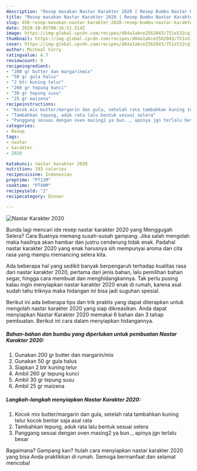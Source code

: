 ```yaml
---
description: "Resep masakan Nastar Karakter 2020 | Resep Bumbu Nastar Karakter 2020 Yang Bisa Manjain Lidah"
title: "Resep masakan Nastar Karakter 2020 | Resep Bumbu Nastar Karakter 2020 Yang Bisa Manjain Lidah"
slug: 656-resep-masakan-nastar-karakter-2020-resep-bumbu-nastar-karakter-2020-yang-bisa-manjain-lidah
date: 2020-10-05T00:16:51.514Z
image: https://img-global.cpcdn.com/recipes/d84a1abce2562043/751x532cq70/nastar-karakter-2020-foto-resep-utama.jpg
thumbnail: https://img-global.cpcdn.com/recipes/d84a1abce2562043/751x532cq70/nastar-karakter-2020-foto-resep-utama.jpg
cover: https://img-global.cpcdn.com/recipes/d84a1abce2562043/751x532cq70/nastar-karakter-2020-foto-resep-utama.jpg
author: Micheal Curry
ratingvalue: 4.7
reviewcount: 9
recipeingredient:
- "200 gr butter dan margarinmix"
- "50 gr gula halus"
- "2 btr kuning telur"
- "260 gr tepung kunci"
- "30 gr tepung susu"
- "25 gr maizena"
recipeinstructions:
- "Kocok mix butter/margarin dan gula, setelah rata tambahkan kuning telur kocok bentar saja asal rata"
- "Tambahkan tepung, aduk rata lalu bentuk sesuai selera"
- "Panggang sesuai dengan oven masing2 ya bun.., apinya jgn terlalu besar"
categories:
- Resep
tags:
- nastar
- karakter
- 2020

katakunci: nastar karakter 2020 
nutrition: 193 calories
recipecuisine: Indonesian
preptime: "PT12M"
cooktime: "PT40M"
recipeyield: "2"
recipecategory: Dinner

---
```



![Nastar Karakter 2020](https://img-global.cpcdn.com/recipes/d84a1abce2562043/751x532cq70/nastar-karakter-2020-foto-resep-utama.jpg)

Bunda lagi mencari ide resep nastar karakter 2020 yang Menggugah Selera? Cara Buatnya memang susah-susah gampang. Jika salah mengolah maka hasilnya akan hambar dan justru cenderung tidak enak. Padahal nastar karakter 2020 yang enak harusnya sih mempunyai aroma dan cita rasa yang mampu memancing selera kita.

Ada beberapa hal yang sedikit banyak berpengaruh terhadap kualitas rasa dari nastar karakter 2020, pertama dari jenis bahan, lalu pemilihan bahan segar, hingga cara membuat dan menghidangkannya. Tak perlu pusing kalau ingin menyiapkan nastar karakter 2020 enak di rumah, karena asal sudah tahu triknya maka hidangan ini bisa jadi suguhan spesial.




Berikut ini ada beberapa tips dan trik praktis yang dapat diterapkan untuk mengolah nastar karakter 2020 yang siap dikreasikan. Anda dapat menyiapkan Nastar Karakter 2020 memakai 6 bahan dan 3 tahap pembuatan. Berikut ini cara dalam menyiapkan hidangannya.

<!--inarticleads1-->

##### Bahan-bahan dan bumbu yang diperlukan untuk pembuatan Nastar Karakter 2020:

1. Gunakan 200 gr butter dan margarin/mix
1. Gunakan 50 gr gula halus
1. Siapkan 2 btr kuning telur
1. Ambil 260 gr tepung kunci
1. Ambil 30 gr tepung susu
1. Ambil 25 gr maizena




<!--inarticleads2-->

##### Langkah-langkah menyiapkan Nastar Karakter 2020:

1. Kocok mix butter/margarin dan gula, setelah rata tambahkan kuning telur kocok bentar saja asal rata
1. Tambahkan tepung, aduk rata lalu bentuk sesuai selera
1. Panggang sesuai dengan oven masing2 ya bun.., apinya jgn terlalu besar




Bagaimana? Gampang kan? Itulah cara menyiapkan nastar karakter 2020 yang bisa Anda praktikkan di rumah. Semoga bermanfaat dan selamat mencoba!
